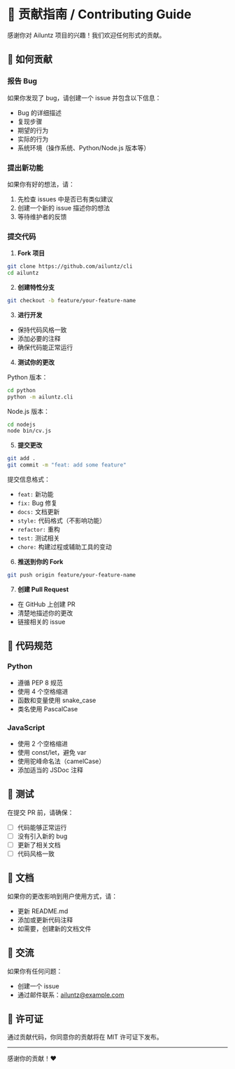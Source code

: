 # 🤝 贡献指南 / Contributing Guide

感谢你对 Ailuntz 项目的兴趣！我们欢迎任何形式的贡献。

## 🌟 如何贡献

### 报告 Bug

如果你发现了 bug，请创建一个 issue 并包含以下信息：

- Bug 的详细描述
- 复现步骤
- 期望的行为
- 实际的行为
- 系统环境（操作系统、Python/Node.js 版本等）

### 提出新功能

如果你有好的想法，请：

1. 先检查 issues 中是否已有类似建议
2. 创建一个新的 issue 描述你的想法
3. 等待维护者的反馈

### 提交代码

1. **Fork 项目**

```bash
git clone https://github.com/ailuntz/cli
cd ailuntz
```

2. **创建特性分支**

```bash
git checkout -b feature/your-feature-name
```

3. **进行开发**

- 保持代码风格一致
- 添加必要的注释
- 确保代码能正常运行

4. **测试你的更改**

Python 版本：
```bash
cd python
python -m ailuntz.cli
```

Node.js 版本：
```bash
cd nodejs
node bin/cv.js
```

5. **提交更改**

```bash
git add .
git commit -m "feat: add some feature"
```

提交信息格式：
- `feat:` 新功能
- `fix:` Bug 修复
- `docs:` 文档更新
- `style:` 代码格式（不影响功能）
- `refactor:` 重构
- `test:` 测试相关
- `chore:` 构建过程或辅助工具的变动

6. **推送到你的 Fork**

```bash
git push origin feature/your-feature-name
```

7. **创建 Pull Request**

- 在 GitHub 上创建 PR
- 清楚地描述你的更改
- 链接相关的 issue

## 📝 代码规范

### Python

- 遵循 PEP 8 规范
- 使用 4 个空格缩进
- 函数和变量使用 snake_case
- 类名使用 PascalCase

### JavaScript

- 使用 2 个空格缩进
- 使用 const/let，避免 var
- 使用驼峰命名法（camelCase）
- 添加适当的 JSDoc 注释

## 🧪 测试

在提交 PR 前，请确保：

- [ ] 代码能够正常运行
- [ ] 没有引入新的 bug
- [ ] 更新了相关文档
- [ ] 代码风格一致

## 📖 文档

如果你的更改影响到用户使用方式，请：

- 更新 README.md
- 添加或更新代码注释
- 如需要，创建新的文档文件

## 💬 交流

如果你有任何问题：

- 创建一个 issue
- 通过邮件联系：ailuntz@example.com

## 📜 许可证

通过贡献代码，你同意你的贡献将在 MIT 许可证下发布。

---

感谢你的贡献！❤️
